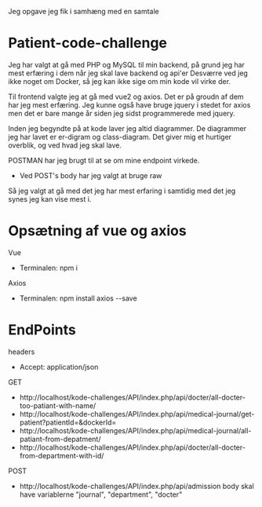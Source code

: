 Jeg opgave jeg fik i samhæng med en samtale

# Patient-code-challenge

Jeg har valgt at gå med PHP og MySQL til min backend, på grund jeg har mest erfæring i dem når jeg skal lave backend og api'er
Desværre ved jeg ikke noget om Docker, så jeg kan ikke sige om min kode vil virke der.

Til frontend valgte jeg at gå med vue2 og axios. Det er på groudn af dem har jeg mest erfæring. Jeg kunne også have bruge jquery i stedet for axios men det er bare mange år siden jeg sidst programmerede med jquery. 

Inden jeg begyndte på at kode laver jeg altid diagrammer. De diagrammer jeg har lavet er er-digram og class-diagram.
Det giver mig et hurtiger overblik, og ved hvad jeg skal lave.

POSTMAN har jeg brugt til at se om mine endpoint virkede.
- Ved POST's body har jeg valgt at bruge raw

Så jeg valgt at gå med det jeg har mest erfaring i samtidig med det jeg synes jeg kan vise mest i.

# Opsætning af vue og axios
Vue
 - Terminalen: npm i

Axios
- Terminalen: npm install axios --save

# EndPoints
headers
- Accept: application/json

GET
- http://localhost/kode-challenges/API/index.php/api/docter/all-docter-too-patiant-with-name/<id>
- http://localhost/kode-challenges/API/index.php/api/medical-journal/get-patient?patientId=<id>&dockerId=<id>
- http://localhost/kode-challenges/API/index.php/api/medical-journal/all-patiant-from-depatment/<id>
- http://localhost/kode-challenges/API/index.php/api/docter/all-docter-from-department-with-id/<id>

POST
- http://localhost/kode-challenges/API/index.php/api/admission
    body skal have variablerne "journal", "department", "docter"

